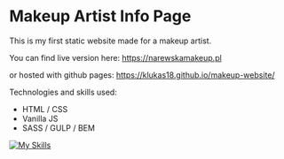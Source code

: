 # Makeup Artist Info Page

This is my first static website made for a makeup artist.

You can find live version here:
https://narewskamakeup.pl

or hosted with github pages:
https://klukas18.github.io/makeup-website/


Technologies and skills used:
- HTML / CSS
- Vanilla JS
- SASS / GULP / BEM

[![My Skills](https://skillicons.dev/icons?i=html,css,js,sass,gulp,bem)](https://skillicons.dev)
